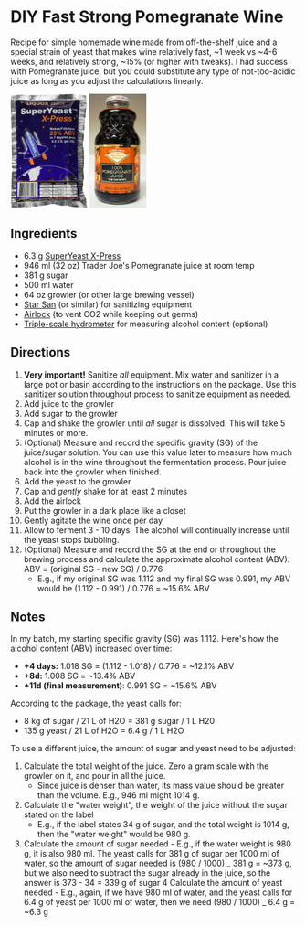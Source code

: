 # DIY Fast Strong Pomegranate Wine

Recipe for simple homemade wine made from off-the-shelf juice and a special strain of yeast that makes wine relatively fast, ~1 week vs ~4-6 weeks, and relatively strong, ~15% (or higher with tweaks). I had success with Pomegranate juice, but you could substitute any type of not-too-acidic juice as long as you adjust the calculations linearly.

<img src="./img/superyeast.jpg" height="200px"/>
<img src="./img/tj-pome-juice.jpg" height="200px"/>

## Ingredients

-   6.3 g [SuperYeast X-Press](https://smile.amazon.com/gp/product/B071V8WH4L)
-   946 ml (32 oz) Trader Joe's Pomegranate juice at room temp
-   381 g sugar
-   500 ml water
-   64 oz growler (or other large brewing vessel)
-   [Star San](https://smile.amazon.com/gp/product/B00E5MXGKK/) (or similar) for sanitizing equipment
-   [Airlock](https://smile.amazon.com/gp/product/B00IGXQ5I4) (to vent CO2 while keeping out germs)
-   [Triple-scale hydrometer](https://smile.amazon.com/gp/product/B0735B5YND/) for measuring alcohol content (optional)

## Directions

1. **Very important!** Sanitize _all_ equipment. Mix water and sanitizer in a large pot or basin according to the instructions on the package. Use this sanitizer solution throughout process to sanitize equipment as needed.
2. Add juice to the growler
3. Add sugar to the growler
4. Cap and shake the growler until _all_ sugar is dissolved. This will take 5 minutes or more.
5. (Optional) Measure and record the specific gravity (SG) of the juice/sugar solution. You can use this value later to measure how much alcohol is in the wine throughout the fermentation process. Pour juice back into the growler when finished.
6. Add the yeast to the growler
7. Cap and _gently_ shake for at least 2 minutes
8. Add the airlock
9. Put the growler in a dark place like a closet
10. Gently agitate the wine once per day
11. Allow to ferment 3 - 10 days. The alcohol will continually increase until the yeast stops bubbling.
12. (Optional) Measure and record the SG at the end or throughout the brewing process and calculate the approximate alcohol content (ABV). ABV = (original SG - new SG) / 0.776
    - E.g., if my original SG was 1.112 and my final SG was 0.991, my ABV would be (1.112 - 0.991) / 0.776 = ~15.6% ABV

## Notes

In my batch, my starting specific gravity (SG) was 1.112. Here's how the alcohol content (ABV) increased over time:

-   **+4 days:** 1.018 SG = (1.112 - 1.018) / 0.776 = ~12.1% ABV
-   **+8d:** 1.008 SG = ~13.4% ABV
-   **+11d (final measurement)**: 0.991 SG = ~15.6% ABV

According to the package, the yeast calls for:

-   8 kg of sugar / 21 L of H2O = 381 g sugar / 1 L H20
-   135 g yeast / 21 L of H2O = 6.4 g / 1 L H2O

To use a different juice, the amount of sugar and yeast need to be adjusted:

1. Calculate the total weight of the juice. Zero a gram scale with the growler on it, and pour in all the juice.
    - Since juice is denser than water, its mass value should be greater than the volume. E.g., 946 ml might 1014 g.
2. Calculate the "water weight", the weight of the juice without the sugar stated on the label
    - E.g., if the label states 34 g of sugar, and the total weight is 1014 g, then the "water weight" would be 980 g.
3. Calculate the amount of sugar needed - E.g., if the water weight is 980 g, it is also 980 ml. The yeast calls for 381 g of sugar per 1000 ml of water, so the amount of sugar needed is (980 / 1000) _ 381 g = ~373 g, but we also need to subtract the sugar already in the juice, so the answer is 373 - 34 = 339 g of sugar
   4 Calculate the amount of yeast needed - E.g., again, if we have 980 ml of water, and the yeast calls for 6.4 g of yeast per 1000 ml of water, then we need (980 / 1000) _ 6.4 g = ~6.3 g
